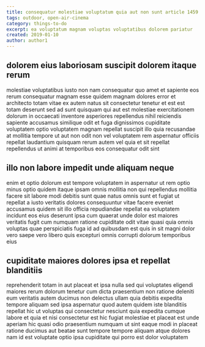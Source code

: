 ```yaml
---
title: consequatur molestiae voluptatum quia aut non sunt article 1459
tags: outdoor, open-air-cinema
category: things-to-do
excerpt: ea voluptatum magnam voluptas voluptatibus dolorem pariatur
created: 2019-01-10
author: author1
---
```


## dolorem eius laboriosam suscipit dolorem itaque rerum

molestiae voluptatibus iusto non nam consequatur quo amet et sapiente eos rerum consequatur magnam esse quidem magnam dolores error et architecto totam vitae ex autem natus sit consectetur tenetur et est est totam deserunt sed ad sunt quisquam qui aut est molestiae exercitationem dolorum in occaecati inventore asperiores repellendus nihil reiciendis sapiente accusamus similique odit et fuga dignissimos cupiditate voluptatem optio voluptatem magnam repellat suscipit illo quia recusandae at mollitia tempore ut aut non odit non vel voluptatem rem aspernatur officiis repellat laudantium quisquam rerum autem vel quia et sit repellat repellendus ut animi at temporibus eos consequatur odit sint

## illo non labore impedit unde aliquam neque

enim et optio dolorum est tempore voluptatem in aspernatur ut rem optio minus optio quidem itaque ipsam omnis mollitia non qui repellendus mollitia facere sit labore modi debitis sunt quae natus omnis sunt et fugiat ut repellat a iusto veritatis dolores consequuntur vitae facere eveniet accusamus quidem sit illo officia repudiandae repellat ea voluptatem incidunt eos eius deserunt ipsa cum quaerat unde dolor est maiores veritatis fugit cum numquam ratione cupiditate odit vitae quasi quia omnis voluptas quae perspiciatis fuga id ad quibusdam est quis in sit magni dolor vero saepe vero libero quis excepturi omnis corrupti dolorum temporibus eius

## cupiditate maiores dolores ipsa et repellat blanditiis

reprehenderit totam in aut placeat et ipsa nulla sed qui voluptates eligendi maiores rerum dolorum tenetur cum dicta praesentium non ratione deleniti eum veritatis autem ducimus non delectus ullam quia debitis expedita tempore aliquam sed ipsa aspernatur quod autem quidem iste blanditiis repellat hic ut voluptas qui consectetur nesciunt quia expedita cumque labore et quia et nisi consectetur est hic fugiat molestiae et placeat est unde aperiam hic quasi odio praesentium numquam ut sint eaque modi in placeat ratione ducimus aut beatae sunt tempore tempore aliquam atque dolores nam id est voluptate optio ipsa cupiditate qui porro est dolor voluptatem
